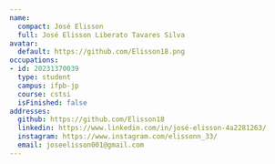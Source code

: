 ```yaml
---
name:
  compact: José Elisson
  full: José Elisson Liberato Tavares Silva
avatar:
  default: https://github.com/Elisson18.png
occupations:
- id: 20231370039
  type: student
  campus: ifpb-jp
  course: cstsi
  isFinished: false
addresses:
  github: https://github.com/Elisson18
  linkedin: https://www.linkedin.com/in/josé-elisson-4a2281263/
  instagram: https://www.instagram.com/elissonn_33/
  email: joseelisson001@gmail.com
---
```

